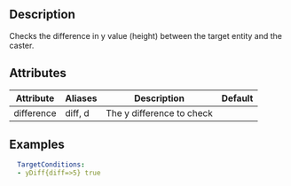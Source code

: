 ## Description
Checks the difference in y value (height) between the target entity and the caster.


## Attributes

| Attribute | Aliases   | Description                                                          | Default |
|-----------|-----------|----------------------------------------------------------------------|---------|
| difference| diff, d   | The y difference to check                                            |         |


## Examples
```yaml
  TargetConditions:
  - yDiff{diff=>5} true
```